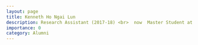 ```yaml
---
layout: page
title: Kenneth Ho Ngai Lun
description: Research Assistant (2017-18) <br>  now  Master Student at University of Southampton
importance: 0
category: Alumni
---
```

